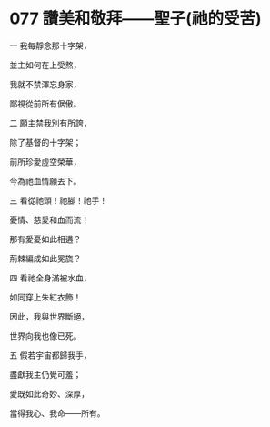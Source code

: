 # 077 讚美和敬拜——聖子(祂的受苦)

一 我每靜念那十字架，

並主如何在上受熬，

我就不禁渾忘身家，

鄙視從前所有倨傲。

二 願主禁我別有所誇，

除了基督的十字架；

前所珍愛虛空榮華，

今為祂血情願丟下。

三 看從祂頭！祂腳！祂手！

憂情、慈愛和血而流！

那有愛憂如此相遘？

荊棘編成如此冕旒？

四 看祂全身滿被水血，

如同穿上朱紅衣飾！

因此，我與世界斷絕，

世界向我也像已死。

五 假若宇宙都歸我手，

盡獻我主仍覺可羞；

愛既如此奇妙、深厚，

當得我心、我命——所有。


